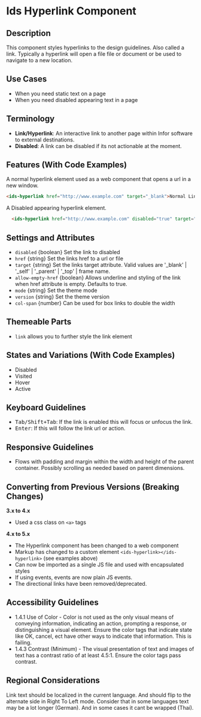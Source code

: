 # Ids Hyperlink Component

## Description

This component styles hyperlinks to the design guidelines. Also called a link. Typically a hyperlink will open a file file or document or be used to navigate to a new location.

## Use Cases

- When you need static text on a page
- When you need disabled appearing text in a page

## Terminology

- **Link/Hyperlink**: An interactive link to another page within Infor software to external destinations.
- **Disabled**: A link can be disabled if its not actionable at the moment.

## Features (With Code Examples)

A normal hyperlink element used as a web component that opens a url in a new window.

```html
<ids-hyperlink href="http://www.example.com" target="_blank">Normal Link</ids-hyperlink>
```

A Disabled appearing hyperlink element.

```html
  <ids-hyperlink href="http://www.example.com" disabled="true" target="_blank">Disabled Link</ids-hyperlink>
```


## Settings and Attributes

- `disabled` {boolean} Set the link to disabled
- `href` {string} Set the links href to a url or file
- `target` {string} Set the links target attribute. Valid values are '_blank' | '_self' | '_parent' | '_top' | frame name.
- `allow-empty-href` {boolean} Allows underline and styling of the link when href attribute is empty. Defaults to true.
- `mode` {string} Set the theme mode
- `version` {string} Set the theme version
- `col-span` {number} Can be used for box links to double the width

## Themeable Parts

- `link` allows you to further style the link element

## States and Variations (With Code Examples)

- Disabled
- Visited
- Hover
- Active

## Keyboard Guidelines

- <kbd>Tab/Shift+Tab</kbd>: If the link is enabled this will focus or unfocus the link.
- <kbd>Enter</kbd>: If this will follow the link url or action.

## Responsive Guidelines

- Flows with padding and margin within the width and height of the parent container. Possibly scrolling as needed based on parent dimensions.

## Converting from Previous Versions (Breaking Changes)

**3.x to 4.x**

- Used a css class on `<a>` tags

**4.x to 5.x**

- The Hyperlink component has been changed to a web component
- Markup has changed to a custom element `<ids-hyperlink></ids-hyperlink>` (see examples above)
- Can now be imported as a single JS file and used with encapsulated styles
- If using events, events are now plain JS events.
- The directional links have been removed/deprecated.

## Accessibility Guidelines

- 1.4.1 Use of Color - Color is not used as the only visual means of conveying information, indicating an action, prompting a response, or distinguishing a visual element. Ensure the color tags that indicate state like OK, cancel, ect have other ways to indicate that information. This is failing.
- 1.4.3 Contrast (Minimum) - The visual presentation of text and images of text has a contrast ratio of at least 4.5:1.   Ensure the color tags pass contrast.

## Regional Considerations

Link text should be localized in the current language. And should flip to the alternate side in Right To Left mode. Consider that in some languages text may be a lot longer (German). And in some cases it cant be wrapped (Thai).
